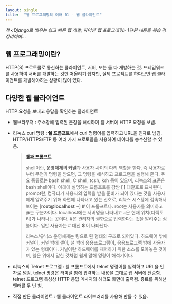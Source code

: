 ```yaml
---
layout: single
title:  "웹 프로그래밍의 이해 01 - 웹 클라이언트"
---
```


*책 <Django로 배우는 쉽고 빠른 웹 개발, 파이썬 웹 프로그래밍> 1단원 내용을 복습 겸 정리하며...*

## 웹 프로그래밍이란?

HTTP(S) 프로토콜로 통신하는 클라이언트, 서버, 또는 둘 다 개발하는 것. 프레임워크를 사용하여 서버를 개발하는 것만 떠올리기 쉽지만, 실제 프로젝트를 하다보면 웹 클라이언트를 개발해야하는 상황이 많이 있다.

## 다양한 웹 클라이언트

HTTP 요청을 보내고 응답을 확인하는 클라이언트

* 웹브라우저 : 주소창에 입력된 문장을 해석하여 웹 서버에 HTTP 요청을 보냄.

* 리눅스 curl 명령 : **쉘 프롬프트**에서 curl 명령어를 입력하고 URL을 인자로 넘김. HTTP/HTTPS/FTP 등 여러 가지 프로토콜을 사용하여 데이터를 송수신할 수 있음.

  > [**쉘과 프롬프트**](https://m.blog.naver.com/dmstjq12/220287464926)
  >
  > shell이란, **운영체제의 커널**과 사용자 사이의 다리 역할을 한다. 즉 사용자로부터 무언가 명령을 받으면, 그 명령을 해석하고 프로그램을 실행해 준다. 주요 종류로는 bash shell, C shell, tcsh, ksh 등이 있으며, 리눅스의 표준은 bash shell이다. 아래에 설명하는 프롬프트를 감싼 **[ ]** 대괄호로 표시된다. 
  > prompt란, 컴퓨터가 사용자의 입력을 받을 준비가 되어 있다는 것을 사용자에게 알려주기 위해 화면에 나타내고 있는 신호로, 리눅스 시스템에 접속해서 보이는 [**root@localhost ~**] **#** 이 프롬프트다. root는 사용자를 의미하고 @는 구분자이다. localhost에는 서버명을 나타내고 ~은 현재 위치(디렉토리)가 나타나는 곳이다. #은 관리자의 권한으로 입력한다는 것을 알려주는 심볼이다. 일반 사용자는 # 대신 **$** 이 나타난다.
  >
  > 리눅스/유닉스 운영체제는 링으로 된 형태의 구조로 되어있다. 하드웨어 밖에 커널이, 커널 밖에 셸이, 셜 밖에 응용프로그램이, 응용프로그램 밖에 사용자가 있는 형태이다. 커널이란 하드웨어를 제어하기 위한 소스를 모아놓은 것이며, 쉘은 위에서 말한 것처럼 쉽게 말해 명령어 해석기이다.

* 리눅스의 Telnet 프로그램 : 쉘 프롬프트에서 telnet 명령어를 입력하고 URL을 인자로 넘김. telnet 명령은 터미널 참에 입력하는 내용을 그대로 웹 서버에 전송함. telnet 프로그램 특성상 HTTP 응답 메시지의 헤더도 화면에 출력됨. 종료를 위해선 엔터를 두 번 침.

* 직접 만든 클라이언트 : 웹 클라이언트 라이브러리를 사용해 만들 수 있음.